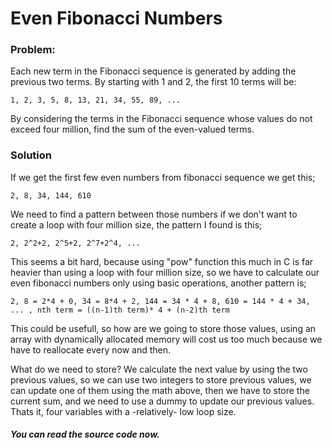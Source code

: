 # Even Fibonacci Numbers

### Problem:

Each new term in the Fibonacci sequence is generated by adding the previous two terms. By starting with 1 and 2, the first 10 terms will be:
```
1, 2, 3, 5, 8, 13, 21, 34, 55, 89, ...
```
By considering the terms in the Fibonacci sequence whose values do not exceed four million, find the sum of the even-valued terms.

### Solution

If we get the first few even numbers from fibonacci sequence we get this;

`2, 8, 34, 144, 610`

We need to find a pattern between those numbers if we don't want to create a loop with four million size, the pattern I found is this;

`2, 2^2+2, 2^5+2, 2^7+2^4, ...`

This seems a bit hard, because using "pow" function this much in C is far heavier than using a loop with four million size, so we have to calculate our even fibonacci numbers only using basic operations, another pattern is;

`2, 8 = 2*4 + 0, 34 = 8*4 + 2, 144 = 34 * 4 + 8, 610 = 144 * 4 + 34, ... , nth term = ((n-1)th term)* 4 + (n-2)th term`

This could be usefull, so how are we going to store those values, using an array with dynamically allocated memory will cost us too much because we have to reallocate every now and then.

What do we need to store? We calculate the next value by using the two previous values, so we can use two integers to store previous values, we can update one of them using the math above, then we have to store the current sum, and we need to use a dummy to update our previous values. Thats it, four variables with a -relatively- low loop size.

##### You can read the source code now.

